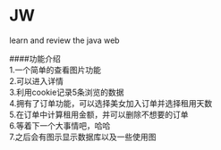# JW
learn and review the java web

####功能介绍</br>
1.一个简单的查看图片功能</br>
2.可以进入详情</br>
3.利用cookie记录5条浏览的数据</br>
4.拥有了订单功能，可以选择美女加入订单并选择租用天数</br>
5.在订单中计算租用金额，并可以删除不想要的订单</br>
6.等着下一个大事情吧，哈哈</br>
7.之后会有图示显示数据库以及一些使用图
